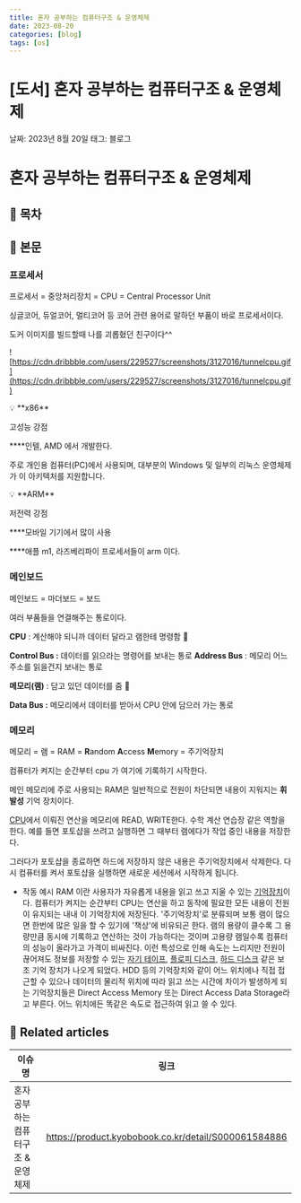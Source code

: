 ```yaml
---
title: 혼자 공부하는 컴퓨터구조 & 운영체제
date: 2023-08-20
categories: [blog]
tags: [os]
---
```


# [도서] 혼자 공부하는 컴퓨터구조 & 운영체제

날짜: 2023년 8월 20일
태그: 블로그

# 혼자 공부하는 컴퓨터구조 & 운영체제

## 🤔 목차

## 🌱 본문

### 프로세서

프로세서 = 중앙처리장치 = CPU = Central Processor Unit

싱글코어, 듀얼코어, 멀티코어 등 코어 관련 용어로 말하던 부품이 바로 프로세서이다.

도커 이미지를 빌드할때 나를 괴롭혔던 친구이다^^

![https://cdn.dribbble.com/users/229527/screenshots/3127016/tunnelcpu.gif](https://cdn.dribbble.com/users/229527/screenshots/3127016/tunnelcpu.gif)

<aside>
💡 **x86**

고성능 강점

\*\*\*\*인텔, AMD 에서 개발한다.

주로 개인용 컴퓨터(PC)에서 사용되며, 대부분의 Windows 및 일부의 리눅스 운영체제가 이 아키텍처를 지원합니다.

</aside>

<aside>
💡 **ARM**

저전력 강점

\*\*\*\*모바일 기기에서 많이 사용

\*\*\*\*애플 m1, 라즈베리파이 프로세서들이 arm 이다.

</aside>

### 메인보드

메인보드 = 마더보드 = 보드

여러 부품들을 연결해주는 통로이다.

**CPU** : 계산해야 되니까 데이터 달라고 램한테 명령함 🤖

**Control Bus :** 데이터를 읽으라는 명령어를 보내는 통로
**Address Bus** : 메모리 어느 주소를 읽을건지 보내는 통로

**메모리(램)** : 담고 있던 데이터를 줌 💾

**Data Bus :** 메모리에서 데이터를 받아서 CPU 안에 담으러 가는 통로

### 메모리

메모리 = 램 = RAM = **R**andom **A**ccess **M**emory = 주기억장치

컴퓨터가 켜지는 순간부터 cpu 가 여기에 기록하기 시작한다.

메인 메모리에 주로 사용되는 RAM은 일반적으로 전원이 차단되면 내용이 지워지는 **휘발성** 기억 장치이다.

[CPU](https://namu.wiki/w/CPU)에서 이뤄진 연산을 메모리에 READ, WRITE한다. 수학 계산 연습장 같은 역할을 한다.
예를 들면 포토샵을 쓰려고 실행하면 그 때부터 램에다가 작업 중인 내용을 저장한다.

그러다가 포토샵을 종료하면 하드에 저장하지 않은 내용은 주기억장치에서 삭제한다. 다시 컴퓨터를 켜서 포토샵을 실행하면 새로운 세션에서 시작하게 됩니다.

- 작동 예시
  RAM 이란 사용자가 자유롭게 내용을 읽고 쓰고 지울 수 있는 [기억장치](https://namu.wiki/w/%EA%B8%B0%EC%96%B5%EC%9E%A5%EC%B9%98)이다. 컴퓨터가 켜지는 순간부터 CPU는 연산을 하고 동작에 필요한 모든 내용이 전원이 유지되는 내내 이 기억장치에 저장된다. '주기억장치'로 분류되며 보통 램이 많으면 한번에 많은 일을 할 수 있기에 '책상'에 비유되곤 한다.
  램의 용량이 클수록 그 용량만큼 동시에 기록하고 연산하는 것이 가능하다는 것이며 고용량 램일수록 컴퓨터의 성능이 올라가고 가격이 비싸진다.
  이런 특성으로 인해 속도는 느리지만 전원이 끊어져도 정보를 저장할 수 있는 [자기 테이프](https://namu.wiki/w/%EC%9E%90%EA%B8%B0%ED%85%8C%EC%9D%B4%ED%94%84), [플로피 디스크](https://namu.wiki/w/%ED%94%8C%EB%A1%9C%ED%94%BC%20%EB%94%94%EC%8A%A4%ED%81%AC), [하드 디스크](https://namu.wiki/w/%ED%95%98%EB%93%9C%20%EB%94%94%EC%8A%A4%ED%81%AC%20%EB%93%9C%EB%9D%BC%EC%9D%B4%EB%B8%8C) 같은 보조 기억 장치가 나오게 되었다.
  HDD 등의 기억장치와 같이 어느 위치에나 직접 접근할 수 있으나 데이터의 물리적 위치에 따라 읽고 쓰는 시간에 차이가 발생하게 되는 기억장치들은 Direct Access Memory 또는 Direct Access Data Storage라고 부른다.
  어느 위치에든 똑같은 속도로 접근하여 읽고 쓸 수 있다.

## 📎 Related articles

| 이슈명                              | 링크                                                 |
| ----------------------------------- | ---------------------------------------------------- |
| 혼자 공부하는 컴퓨터구조 & 운영체제 | https://product.kyobobook.co.kr/detail/S000061584886 |
